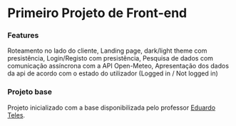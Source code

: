 # Primeiro Projeto de Front-end


### Features
Roteamento no lado do cliente, Landing page, dark/light theme com presistência, Login/Registo com presistência, 
Pesquisa de dados com comunicação assíncrona com a API Open-Meteo, Apresentação dos dados da api de acordo com o estado do utilizador (Logged in / Not logged in)


### Projeto base
Projeto inicializado com a base disponibilizada pelo professor [Eduardo Teles](https://github.com/eduardoteles/vuecrud).